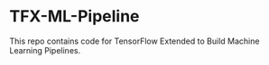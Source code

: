 # TFX-ML-Pipeline
This repo contains code for TensorFlow Extended to Build Machine Learning Pipelines. 
